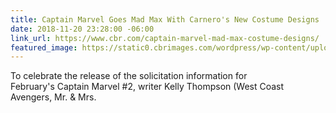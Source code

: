 ```yaml
---
title: Captain Marvel Goes Mad Max With Carnero's New Costume Designs
date: 2018-11-20 23:28:00 -06:00
link_url: https://www.cbr.com/captain-marvel-mad-max-costume-designs/
featured_image: https://static0.cbrimages.com/wordpress/wp-content/uploads/2018/11/captain-marvel-mad-max-header.jpg
---
```


To celebrate the release of the solicitation information for February's Captain Marvel #2, writer Kelly Thompson (West Coast Avengers, Mr. & Mrs.